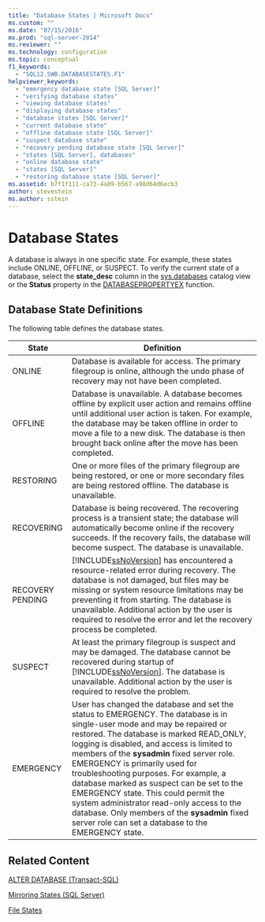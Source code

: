 ```yaml
---
title: "Database States | Microsoft Docs"
ms.custom: ""
ms.date: "07/15/2016"
ms.prod: "sql-server-2014"
ms.reviewer: ""
ms.technology: configuration
ms.topic: conceptual
f1_keywords: 
  - "SQL12.SWB.DATABASESTATES.F1"
helpviewer_keywords: 
  - "emergency database state [SQL Server]"
  - "verifying database states"
  - "viewing database states"
  - "displaying database states"
  - "database states [SQL Server]"
  - "current database state"
  - "offline database state [SQL Server]"
  - "suspect database state"
  - "recovery pending database state [SQL Server]"
  - "states [SQL Server], databases"
  - "online database state"
  - "states [SQL Server]"
  - "restoring database state [SQL Server]"
ms.assetid: b7f1f111-ca73-4a89-b567-a98d64d6ecb3
author: stevestein
ms.author: sstein
---
```

# Database States
  A database is always in one specific state. For example, these states include ONLINE, OFFLINE, or SUSPECT. To verify the current state of a database, select the **state_desc** column in the [sys.databases](/sql/relational-databases/system-catalog-views/sys-databases-transact-sql) catalog view or the **Status** property in the [DATABASEPROPERTYEX](/sql/t-sql/functions/databasepropertyex-transact-sql) function.  
  
## Database State Definitions  
 The following table defines the database states.  
  
|State|Definition|  
|-----------|----------------|  
|ONLINE|Database is available for access. The primary filegroup is online, although the undo phase of recovery may not have been completed.|  
|OFFLINE|Database is unavailable. A database becomes offline by explicit user action and remains offline until additional user action is taken. For example, the database may be taken offline in order to move a file to a new disk. The database is then brought back online after the move has been completed.|  
|RESTORING|One or more files of the primary filegroup are being restored, or one or more secondary files are being restored offline. The database is unavailable.|  
|RECOVERING|Database is being recovered. The recovering process is a transient state; the database will automatically become online if the recovery succeeds. If the recovery fails, the database will become suspect. The database is unavailable.|  
|RECOVERY PENDING|[!INCLUDE[ssNoVersion](../../../includes/ssnoversion-md.md)] has encountered a resource-related error during recovery. The database is not damaged, but files may be missing or system resource limitations may be preventing it from starting. The database is unavailable. Additional action by the user is required to resolve the error and let the recovery process be completed.|  
|SUSPECT|At least the primary filegroup is suspect and may be damaged. The database cannot be recovered during startup of [!INCLUDE[ssNoVersion](../../../includes/ssnoversion-md.md)]. The database is unavailable. Additional action by the user is required to resolve the problem.|  
|EMERGENCY|User has changed the database and set the status to EMERGENCY. The database is in single-user mode and may be repaired or restored. The database is marked READ_ONLY, logging is disabled, and access is limited to members of the **sysadmin** fixed server role. EMERGENCY is primarily used for troubleshooting purposes. For example, a database marked as suspect can be set to the EMERGENCY state. This could permit the system administrator read-only access to the database. Only members of the **sysadmin** fixed server role can set a database to the EMERGENCY state.|  
  
## Related Content  
 [ALTER DATABASE &#40;Transact-SQL&#41;](/sql/t-sql/statements/alter-database-transact-sql)  
  
 [Mirroring States &#40;SQL Server&#41;](../../database-engine/database-mirroring/mirroring-states-sql-server.md)  
  
 [File States](file-states.md)  
  
  
